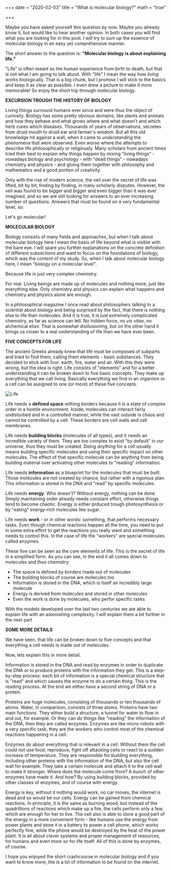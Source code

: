 +++
date = "2020-02-03"
title = "What is molecular biology?"
math = "true"

+++

Maybe you have asked yourself this question by now. Maybe you already know it, but would like to hear another opinion. In both cases you will find what you are looking for in this post. I will try to sum up the essence of molecular biology in an easy yet comprehensive manner. 

The short answer to the question is: **"Molecular biology is about explaining life."**

"Life" is often meant as the human experience from birth to death, but that is not what I am going to talk about. With "life" I mean the way how *living* works biologically. That is a big chunk, but I promise I will stick to the basics and keep it as clear as possible. I even drew a picture to make it more memorable! So enjoy the short trip through molecular biology.

**EXCURSION TROUGH THE HISTORY OF BIOLOGY**

Living things surround humans ever since and were thus the object of curiosity. Biology has some pretty obvious domains, like plants and animals and how they behave and what grows where and what doesn't and which herb cures which diseases. Thousands of years of observations, secretes from druid mouth to druid ear and farmer's wisdom. But all this old knowledge hit against a wall, when it came to _understanding_ the phenomena that were observed. Even worse where the attempts to describe life philosophically or religiously. Many scholars from ancient times tried their best to explain why things happen by mixing "living things" - nowadays biology and psychology - with "dead things" - nowadays chemistry and physics - and gluing them together with philosophy and mathematics and a good portion of creativity.

Only with the rise of modern science, the veil over the secret of life was lifted, bit by bit, finding by finding, in many scholarly disputes. However, the veil was found to be bigger and bigger and even bigger than it was ever imagined, and so we are still looking for answers to an ever increasing number of questions. Answers that must be found on a very fundamental level, so:

Let's go molecular!

**MOLECULAR BIOLOGY**

Biology consists of many fields and approaches, but when I talk about molecular biology here I mean the basis of life beyond what is visible with the bare eye. I will spare you further explanations on the concrete definition of different subsections and want to focus on the foundations of biology, which was the content of my study. So, when I talk about molecular biology here, I mean "biology on a molecular level".

Because life is just very complex chemistry.

For real. Living beings are made up of molecules and nothing more, just like everything else. Only chemistry and physics can explain what happens and chemistry and physics alone are enough.

In a philosophical magazine I once read about philosophers talking to a scientist about biology and being surprised by the fact, that there is nothing else to life than molecules. And it is true, it is just extremely complicated chemistry, as far as science can tell. No hidden force, no *vis vitae*, no alchemical elixir. That is somewhat disillusioning, but on the other hand it brings us closer to a real understanding of life than we have ever been.

**FIVE CONCEPTS FOR LIFE**

The ancient Greeks already knew that life must be composed of subparts and tried to find them, calling them elements - basic substances. They decided to stick with four: earth, fire, water and air. With this they were wrong, but the idea is right. Life consists of "elements" and for a better understanding it can be broken down to five basic concepts. They make up everything that we call living. Basically everything we find in an organism or a cell can be assigned to one (or more) of these five concepts.

![Life](/life2.png)

Life needs a **defined space** withing borders because it is a state of complex order in a hostile environment. Inside, molecules can interact fairly undisturbed and in a controlled manner, while the vast outside is chaos and cannot be controlled by a cell. These borders are cell walls and cell membranes.

Life needs **building blocks** (molecules of all types), and it needs an incredible variety of them. They are too complex to exist "by default" in our universe, thus they must be created. Doing _anything_ for a cell usually means building specific molecules and using their specific impact on other molecules. The effect of that specific molecule can be anything from being building material over activating other molecules to "reading" information.

Life needs **information** as a blueprint for the molecules that must be built. Those molecules are not created by chance, but rather with a rigorous plan. This information is stored in the DNA and "read" by specific molecules.

Life needs **energy**. Who doesn't? Without energy, nothing can be done. Simply maintaining order already needs constant effort, otherwise things tend to become chaotic. Energy is either prduced trough photosynthesis or by "eating" energy-rich molecules like sugar.

Life needs **work** - or in other words: something, that performs necessary tasks. Even though chemical reactions happen all the time, you need to put in some extra effort to get the reactions you really want and something needs to control this. In the case of life the "workers" are special molecules called enzymes.

These five can be seen as the core elements of life. This is the secret of life in a simplified form. As you can see, in the end it all comes down to molecules and thus chemistry:

- The space is defined by borders made out of molecules
- The building blocks of course are molecules too
- Information is stored in the DNA, which is itself an incredibly large molecule
- Energy is derived from molecules and stored in other molecules
- Even the work is done by molecules, who perfor specific tasks

With the models developed over the last two centuries we are able to explain life with an astonishing complexity. I will explain them a bit further in the next part

**SOME MORE DETAILS**

We have seen, that life can be broken down to five concepts and that everything a cell needs is made out of molecules.

Now, lets explain this in more detail.

Information is stored in the DNA and read by enzymes in order to duplicate the DNA or to produce proteins with the information they get. This is a step-by-step process: each bit of information is a special chemical structure that is "read" and which causes the enzyme to do a certain thing. This is the reading process. At the end we either have a second string of DNA or a protein.

Proteins are huge molecules, consisting of thousands or ten thousands of atoms. Water, in comparison, consists of three atoms. Proteins have two main functions. They either build a structure, a tunnel for water to flow in and out, for example. Or they can *do* things like "reading" the information of the DNA, then they are called enzymes. Enzymes are like micro-robots with a very specific task, they are the workers who control most of the chemical reactions happening in a cell.

Enzymes do about everything that is relevant in a cell. Without them the cell could not use food, reproduce, fight off attacking cells or react to a sudden increase of temperature. They are responsible for building everything, including other proteins with the information of the DNA, but also the cell wall for example. They take a certain molecule and attach it to the cell wall to make it stronger. Where does the molecule come from? A bunch of other enzymes have made it. And how? By using building blocks, provided by other classes of enzymes, and of course with energy.

Energy is key, without it nothing would work, no car moves, the internet is dead and so would be our cells. Energy can be gained from chemical reactions. In principle, it is the same as burning wood, but instead of the quadrillions of reactions which make up a fire, the cells perform only a few, which are enough for her to live. The cell also is able to store a good part of the energy in a more convenient form - like humans use the energy from power plants and store it in a battery to power a cell phone, which works perfectly fine, while the phone would be destroyed by the heat of the power plant. It is all about clever systems and proper management of resources, for humans and even more so for life itself. All of this is done by enzymes, of course.

I hope you enjoyed the short crashcourse in molecular biology and if you want to know more, the is a lot of information to be found on the internet.